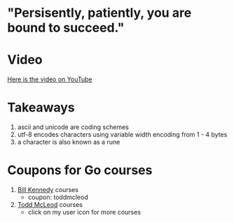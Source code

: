 # "Persisently, patiently, you are bound to succeed."

# Video
[Here is the video on YouTube]()

# Takeaways
1. ascii and unicode are coding schemes
2. utf-8 encodes characters using variable width encoding from 1 - 4 bytes
3. a character is also known as a rune

# Coupons for Go courses
1. [Bill Kennedy](https://courses.ardanlabs.com/order?ct=670e0200-1823-4916-8ff5-b2438450e2ce) courses 
    - coupon: toddmcleod
2. [Todd McLeod](https://www.udemy.com/course/learn-how-to-code/?referralCode=BE659D12A78B2C0DFFB0) courses
    - click on my user icon for more courses